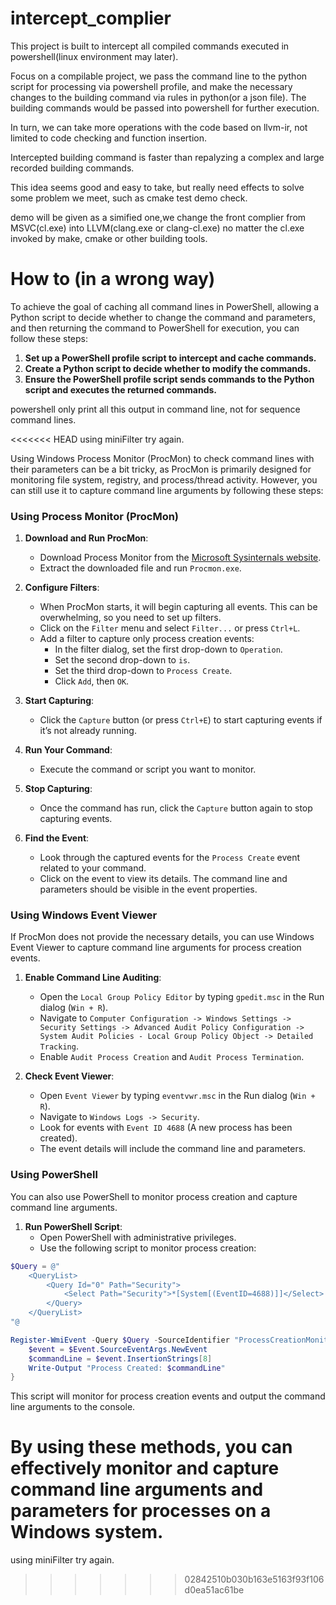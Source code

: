 # intercept_complier
This project is built to intercept all compiled commands executed in powershell(linux environment may later).

Focus on a compilable project, we pass the command line to the python script for processing via powershell profile, and make the necessary changes to the building command via rules in python(or a json file). The building commands would be passed into powershell for further execution.

In turn, we can take more operations with the code based on llvm-ir, not limited to code checking and function insertion.

Intercepted building command is faster than repalyzing a complex and large recorded building commands.

This idea seems good and easy to take, but really need effects to solve some problem we meet, such as cmake test demo check.

demo will be given as a simified one,we change the front complier from MSVC(cl.exe) into LLVM(clang.exe or clang-cl.exe) no matter the cl.exe invoked by make, cmake or other building tools.

# How to (in a wrong way)
To achieve the goal of caching all command lines in PowerShell, allowing a Python script to decide whether to change the command and parameters, and then returning the command to PowerShell for execution, you can follow these steps:

1. **Set up a PowerShell profile script to intercept and cache commands.**
2. **Create a Python script to decide whether to modify the commands.**
3. **Ensure the PowerShell profile script sends commands to the Python script and executes the returned commands.**

powershell only print all this output in command line, not for sequence command lines.

<<<<<<< HEAD
using miniFilter try again.

Using Windows Process Monitor (ProcMon) to check command lines with their parameters can be a bit tricky, as ProcMon is primarily designed for monitoring file system, registry, and process/thread activity. However, you can still use it to capture command line arguments by following these steps:

### Using Process Monitor (ProcMon)

1. **Download and Run ProcMon**:
   - Download Process Monitor from the [Microsoft Sysinternals website](https://docs.microsoft.com/en-us/sysinternals/downloads/procmon).
   - Extract the downloaded file and run `Procmon.exe`.

2. **Configure Filters**:
   - When ProcMon starts, it will begin capturing all events. This can be overwhelming, so you need to set up filters.
   - Click on the `Filter` menu and select `Filter...` or press `Ctrl+L`.
   - Add a filter to capture only process creation events:
     - In the filter dialog, set the first drop-down to `Operation`.
     - Set the second drop-down to `is`.
     - Set the third drop-down to `Process Create`.
     - Click `Add`, then `OK`.

3. **Start Capturing**:
   - Click the `Capture` button (or press `Ctrl+E`) to start capturing events if it’s not already running.

4. **Run Your Command**:
   - Execute the command or script you want to monitor.

5. **Stop Capturing**:
   - Once the command has run, click the `Capture` button again to stop capturing events.

6. **Find the Event**:
   - Look through the captured events for the `Process Create` event related to your command.
   - Click on the event to view its details. The command line and parameters should be visible in the event properties.

### Using Windows Event Viewer

If ProcMon does not provide the necessary details, you can use Windows Event Viewer to capture command line arguments for process creation events.

1. **Enable Command Line Auditing**:
   - Open the `Local Group Policy Editor` by typing `gpedit.msc` in the Run dialog (`Win + R`).
   - Navigate to `Computer Configuration -> Windows Settings -> Security Settings -> Advanced Audit Policy Configuration -> System Audit Policies - Local Group Policy Object -> Detailed Tracking`.
   - Enable `Audit Process Creation` and `Audit Process Termination`.

2. **Check Event Viewer**:
   - Open `Event Viewer` by typing `eventvwr.msc` in the Run dialog (`Win + R`).
   - Navigate to `Windows Logs -> Security`.
   - Look for events with `Event ID 4688` (A new process has been created).
   - The event details will include the command line and parameters.

### Using PowerShell

You can also use PowerShell to monitor process creation and capture command line arguments.

1. **Run PowerShell Script**:
   - Open PowerShell with administrative privileges.
   - Use the following script to monitor process creation:

```powershell
$Query = @"
    <QueryList>
        <Query Id="0" Path="Security">
            <Select Path="Security">*[System[(EventID=4688)]]</Select>
        </Query>
    </QueryList>
"@

Register-WmiEvent -Query $Query -SourceIdentifier "ProcessCreationMonitor" -Action {
    $event = $Event.SourceEventArgs.NewEvent
    $commandLine = $event.InsertionStrings[8]
    Write-Output "Process Created: $commandLine"
}
```

This script will monitor for process creation events and output the command line arguments to the console.

By using these methods, you can effectively monitor and capture command line arguments and parameters for processes on a Windows system.
=======
using miniFilter try again.
>>>>>>> 02842510b030b163e5163f93f106d0ea51ac61be
